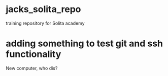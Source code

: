 # jacks_solita_repo
training repository for Solita academy


# adding something to test git and ssh functionality
New computer, who dis?
